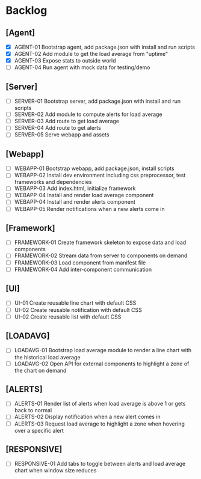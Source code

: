 # Backlog

## [Agent]
 - [X] AGENT-01 Bootstrap agent, add package.json with install and run scripts
 - [X] AGENT-02 Add module to get the load average from "uptime"
 - [X] AGENT-03 Expose stats to outside world
 - [ ] AGENT-04 Run agent with mock data for testing/demo

## [Server]
 - [ ] SERVER-01 Bootstrap server, add package.json with install and run scripts
 - [ ] SERVER-02 Add module to compute alerts for load average
 - [ ] SERVER-03 Add route to get load average 
 - [ ] SERVER-04 Add route to get alerts
 - [ ] SERVER-05 Serve webapp and assets 

## [Webapp]
 - [ ] WEBAPP-01 Bootstrap webapp, add package.json, install scripts
 - [ ] WEBAPP-02 Install dev environment including css preprocessor, test frameworks and dependencies
 - [ ] WEBAPP-03 Add index.html, initialize framework
 - [ ] WEBAPP-04 Install and render load average component
 - [ ] WEBAPP-04 Install and render alerts component
 - [ ] WEBAPP-05 Render notifications when a new alerts come in
 
## [Framework]
 - [ ] FRAMEWORK-01 Create framework skeleton to expose data and load components
 - [ ] FRAMEWORK-02 Stream data from server to components on demand
 - [ ] FRAMEWORK-03 Load component from manifest file
 - [ ] FRAMEWORK-04 Add inter-component communication

## [UI]
 - [ ] UI-01 Create reusable line chart with default CSS
 - [ ] UI-02 Create reusable notification with default CSS
 - [ ] UI-02 Create reusable list with default CSS

## [LOADAVG]
 - [ ] LOADAVG-01 Bootstrap load average module to render a line chart with the historical load average
 - [ ] LOADAVG-02 Open API for external components to highlight a zone of the chart on demand
 
## [ALERTS]
 - [ ] ALERTS-01 Render list of alerts when load average is above 1 or gets back to normal
 - [ ] ALERTS-02 Display notification when a new alert comes in
 - [ ] ALERTS-03 Request load average to highlight a zone when hovering over a specific alert
 
## [RESPONSIVE]
 - [ ] RESPONSIVE-01 Add tabs to toggle between alerts and load average chart when window size reduces